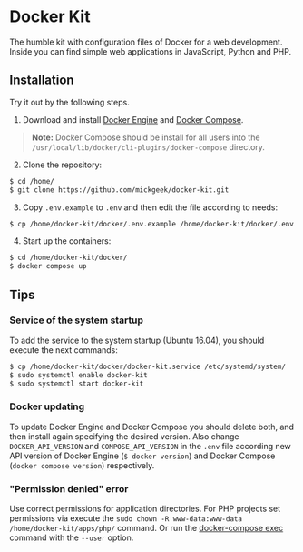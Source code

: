 ﻿# Docker Kit

The humble kit with configuration files of Docker for a web development. Inside you can find simple web applications in JavaScript, Python and PHP.

## Installation

Try it out by the following steps.

1. Download and install [Docker Engine](https://docs.docker.com/engine/install/) and [Docker Compose](https://docs.docker.com/compose/install/).
> **Note:** Docker Compose should be install for all users into the `/usr/local/lib/docker/cli-plugins/docker-compose` directory.
2. Clone the repository:
```bash
$ cd /home/
$ git clone https://github.com/mickgeek/docker-kit.git
```
3. Copy `.env.example` to `.env` and then edit the file according to needs:
```bash
$ cp /home/docker-kit/docker/.env.example /home/docker-kit/docker/.env
```
4. Start up the containers:
```bash
$ cd /home/docker-kit/docker/
$ docker compose up
```

## Tips

### Service of the system startup

To add the service to the system startup (Ubuntu 16.04), you should execute the next commands:
```bash
$ cp /home/docker-kit/docker/docker-kit.service /etc/systemd/system/
$ sudo systemctl enable docker-kit
$ sudo systemctl start docker-kit
```

### Docker updating

To update Docker Engine and Docker Compose you should delete both, and then install again specifying the desired version. Also change `DOCKER_API_VERSION` and `COMPOSE_API_VERSION` in the `.env` file according new API version of Docker Engine (`$ docker version`) and Docker Compose (`docker compose version`) respectively.

### "Permission denied" error

Use correct permissions for application directories. For PHP projects set permissions via execute the `sudo chown -R www-data:www-data /home/docker-kit/apps/php/` command. Or run the [docker-compose exec](https://docs.docker.com/compose/reference/exec/) command with the `--user` option.
